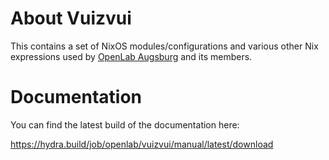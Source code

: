 About Vuizvui
=============

This contains a set of NixOS modules/configurations and various other Nix
expressions used by [OpenLab Augsburg](https://openlab-augsburg.de) and its
members.

Documentation
=============

You can find the latest build of the documentation here:

https://hydra.build/job/openlab/vuizvui/manual/latest/download

